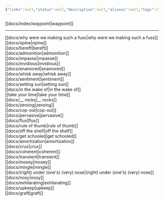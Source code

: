 ```yaml
---
{"links":null,"status":null,"description":null,"aliases":null,"tags":["english"],"created":"2023-03-09T16:55:06","updated":"2025-01-14T18:58:02","title":"0100 English 👻","dg-publish":true,"permalink":"/docs/index/0100-english/","dgPassFrontmatter":true}
---
```


[[docs/index/waypoint\|waypoint]]
___

[[docs/why were we making such a fuss\|why were we making such a fuss]]  
[[docs/opine\|opine]]  
[[docs/bereft\|bereft]]  
[[docs/admonition\|admonition]]  
[[docs/impasse\|impasse]]  
[[docs/invidious\|invidious]]  
[[docs/enamored\|enamored]]  
[[docs/whisk away\|whisk away]]  
[[docs/sentiment\|sentiment]]  
[[docs/setting sun\|setting sun]]  
[[docs/in the wake of\|in the wake of]]  
[[take your time\|take your time]]  
[[docs/__ rocks\|__ rocks]]  
[[docs/zeroing\|zeroing]]  
[[docs/cop-out\|cop-out]]  
[[docs/pervasive\|pervasive]]  
[[docs/flux\|flux]]  
[[docs/rule of thumb\|rule of thumb]]  
[[docs/off the shelf\|off the shelf]]  
[[docs/get schooled\|get schooled]]  
[[docs/amortization\|amortization]]  
[[docs/crux\|crux]]  
[[docs/coherent\|coherent]]  
[[docs/transient\|transient]]  
[[docs/mosey\|mosey]]  
[[docs/mingle\|mingle]]  
[[docs/(right) under (one's) (very) nose\|(right) under (one's) (very) nose]]  
[[docs/nosy\|nosy]]  
[[docs/exhilarating\|exhilarating]]  
[[docs/upkeep\|upkeep]]  
[[docs/graft\|graft]]
